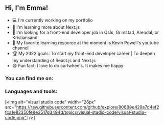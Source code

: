 ## Hi, I'm Emma!

- :computer: I'm currently working on my portfolio
- :microscope: I'm learning more about Next.js
- :eyes: I'm looking for a front-end developer job in Oslo, Grimstad, Arendal, or Kristiansand
- :book: My favorite learning resource at the moment is Kevin Powell's youtube channel
- :trophy: My 2022 goals: To start my front-end developer career | To deepen my understanding of React.js and Next.js
- :smile: Fun fact: I love to do cartwheels. It makes me happy

### You can find me on:

### Languages and tools:

[<img alt="visual studio code" width="26px" src="https://raw.githubusercontent.com/github/explore/80688e429a7d4ef2fca1e82350fe8e3517d3494d/topics/visual-studio-code/visual-studio-code.png"] />]

